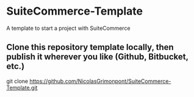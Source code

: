# SuiteCommerce-Template
A template to start a project with SuiteCommerce

## Clone this repository template locally, then publish it wherever you like (Github, Bitbucket, etc.)
  git clone https://github.com/NicolasGrimonpont/SuiteCommerce-Template.git
